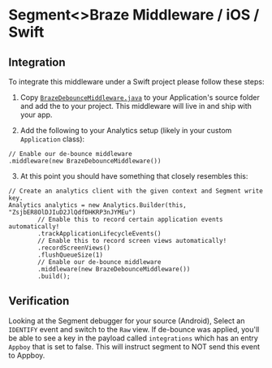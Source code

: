 # Segment<>Braze Middleware / iOS / Swift

## Integration
To integrate this middleware under a Swift project please follow these steps:

1. Copy [`BrazeDebounceMiddleware.java`](/Android/app/src/main/java/com/example/segmentbrazedebounce_android/BrazeDebounceMiddleware.java) to your Application's source folder and add the to your project.  This middleware will live in and ship with your app.

2. Add the following to your Analytics setup (likely in your custom `Application` class):
```
// Enable our de-bounce middleware
.middleware(new BrazeDebounceMiddleware())
```

3. At this point you should have something that closely resembles this:
```
// Create an analytics client with the given context and Segment write key.
Analytics analytics = new Analytics.Builder(this, "ZsjbER8OlDJIuD2JlQdfDHKRP3nJYMEu")
        // Enable this to record certain application events automatically!
        .trackApplicationLifecycleEvents()
        // Enable this to record screen views automatically!
        .recordScreenViews()
        .flushQueueSize(1)
        // Enable our de-bounce middleware
        .middleware(new BrazeDebounceMiddleware())
        .build();
```

## Verification
Looking at the Segment debugger for your source (Android), Select an `IDENTIFY` event and switch to the `Raw` view.  If de-bounce was applied, you'll be able to see a key in the payload called `integrations` which has an entry `Appboy` that is set to false.  This will instruct segment to NOT send this event to Appboy.
